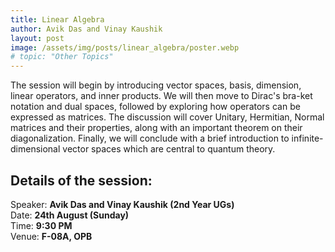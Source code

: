 ```yaml
---
title: Linear Algebra
author: Avik Das and Vinay Kaushik
layout: post
image: /assets/img/posts/linear_algebra/poster.webp
# topic: "Other Topics"    
---
```



<!--more-->
The session will begin by introducing vector spaces, basis, dimension, linear operators, and inner products. We will then move to Dirac's bra-ket notation and dual spaces, followed by exploring how operators can be expressed as matrices. The discussion will cover Unitary, Hermitian, Normal matrices and their properties, along with an important theorem on their diagonalization. Finally, we will conclude with a brief introduction to infinite-dimensional vector spaces which are central to quantum theory.


## Details of the session:  
Speaker: **Avik Das and Vinay Kaushik (2nd Year UGs)**  
Date: **24th August (Sunday)**  
Time: **9:30 PM**  
Venue: **F-08A, OPB**  
